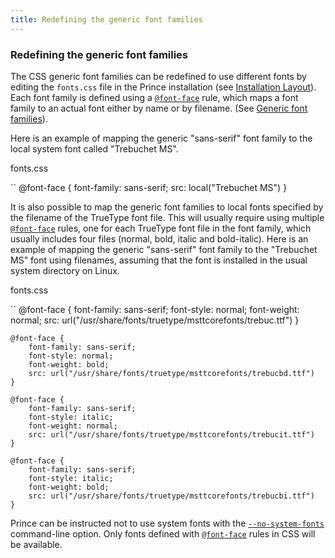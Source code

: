 ```yaml
---
title: Redefining the generic font families
---
```


### Redefining the generic font families

The CSS generic font families can be redefined to use different fonts by editing the `fonts.css` file in the Prince installation (see [Installation Layout](installation-layout.html#installation-layout)). Each font family is defined using a [`@font-face`](doc-refs.html#at-font-face) rule, which maps a font family to an actual font either by name or by filename. (See [Generic font families](fonts.html#font-families)).

Here is an example of mapping the generic "sans-serif" font family to the local system font called "Trebuchet MS".

fonts.css

``
    @font-face {
        font-family: sans-serif;
        src: local("Trebuchet MS")
    }

It is also possible to map the generic font families to local fonts specified by the filename of the TrueType font file. This will usually require using multiple [`@font-face`](doc-refs.html#at-font-face) rules, one for each TrueType font file in the font family, which usually includes four files (normal, bold, italic and bold-italic). Here is an example of mapping the generic "sans-serif" font family to the "Trebuchet MS" font using filenames, assuming that the font is installed in the usual system directory on Linux.

fonts.css

``
    @font-face {
        font-family: sans-serif;
        font-style: normal;
        font-weight: normal;
        src: url("/usr/share/fonts/truetype/msttcorefonts/trebuc.ttf")
    }

    @font-face {
        font-family: sans-serif;
        font-style: normal;
        font-weight: bold;
        src: url("/usr/share/fonts/truetype/msttcorefonts/trebucbd.ttf")
    }

    @font-face {
        font-family: sans-serif;
        font-style: italic;
        font-weight: normal;
        src: url("/usr/share/fonts/truetype/msttcorefonts/trebucit.ttf")
    }

    @font-face {
        font-family: sans-serif;
        font-style: italic;
        font-weight: bold;
        src: url("/usr/share/fonts/truetype/msttcorefonts/trebucbi.ttf")
    }

Prince can be instructed not to use system fonts with the [`--no-system-fonts`](doc-refs.html#cl-no-system-fonts) command-line option. Only fonts defined with [`@font-face`](doc-refs.html#at-font-face) rules in CSS will be available.

